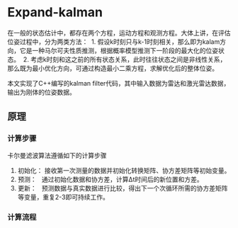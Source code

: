 # Expand-kalman

在一般的状态估计中，都存在两个方程，运动方程和观测方程。大体上讲，在评估位姿过程中，分为两类方法：
  1. 假设k时刻只与k-1时刻相关，那么即为kalam方向，它是一种马尔可夫性质推测，根据概率模型推测下一阶段的最大化的位姿状态。
  2. 考虑k时刻和这之前的所有状态关系，此时往往状态之间是非线性关系，那么既为最小优化方向，可通过构造最小二乘方程，求解优化后的整体位姿。
  
 本文实现了C++编写的kalman filter代码，其中输入数据为雷达和激光雷达数据，输出为刚体的位姿数据。
 
## 原理

### 计算步骤
卡尔曼滤波算法遵循如下的计算步骤
1. 初始化：
   接收第一次测量的数据并初始化转换矩阵、协方差矩阵等初始变量。
2. 预测：
   通过初始化数据和协方差，计算Δt时间后的新位置和方差。
3. 更新：
   预测数据与真实数据进行比较，得出下一个次循环所需的协方差矩阵等变量，重复2-3即可持续工作。
   
### 计算流程
